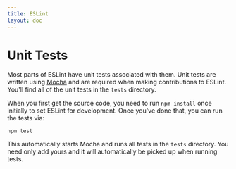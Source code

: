 ```yaml
---
title: ESLint
layout: doc
---
```

# Unit Tests

Most parts of ESLint have unit tests associated with them. Unit tests are written using [Mocha](http://visionmedia.github.io/mocha/) and are required when making contributions to ESLint. You'll find all of the unit tests in the `tests` directory.

When you first get the source code, you need to run `npm install` once initially to set ESLint for development. Once you've done that, you can run the tests via:

    npm test

This automatically starts Mocha and runs all tests in the `tests` directory. You need only add yours and it will automatically be picked up when running tests.
